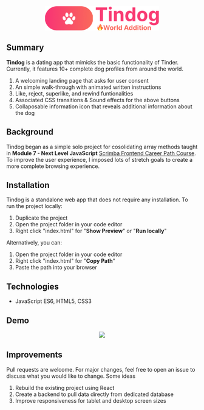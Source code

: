 
<div align="center">
 <img src="/images/tindog-icon.png" width="300px">
</div>

## Summary 
**Tindog** is a dating app that mimicks the basic functionality of Tinder.
Currently, it features 10+ complete dog profiles from around the world.
1) A welcoming landing page that asks for user consent  
2) An simple walk-through with animated written instructions
3) Like, reject, superlike, and rewind funtionalities
4) Associated CSS transitions & Sound effects for the above buttons
5) Collaposable information icon that reveals additional information about the dog 

## Background
Tindog began as a simple solo project for cosolidating array methods taught in **Module 7 - Next Level JavaScript** [Scrimba Frontend Career Path Course](https://scrimba.com/learn/frontend). To improve the user experience, I imposed lots of stretch goals to create a more complete browsing experience.

## Installation
Tindog is a standalone web app that does not require any installation. 
To run the project locally: 

1. Duplicate the project
2. Open the project folder in your code editor
3. Right click "index.html" for "**Show Preview**" or "**Run locally**"

Alternatively, you can:  
1. Open the project folder in your code editor
2. Right click "index.html" for "**Copy Path**"
3. Paste the path into your browser 


## Technologies
- JavaScript ES6, HTML5, CSS3

## Demo
<div align="center">
 <img src="/images/demo.gif" height="600px">
</div>
 
## Improvements
 Pull requests are welcome. For major changes, feel free to open an issue to discuss what you would like to change. Some ideas
 1. Rebuild the existing project using React
 2. Create a backend to pull data directly from dedicated database
 3. Improve responsiveness for tablet and desktop screen sizes
 


